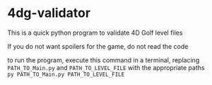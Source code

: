 # 4dg-validator
This is a quick python program to validate 4D Golf level files  

If you do not want spoilers for the game, do not read the code  

to run the program, execute this command in a terminal, replacing `PATH_TO_Main.py` and `PATH_TO_LEVEL_FILE` with the appropriate paths  
```py PATH_TO_Main.py PATH_TO_LEVEL_FILE```
